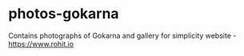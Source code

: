 # photos-gokarna
Contains photographs of Gokarna and gallery for simplicity website - https://www.rohit.io
